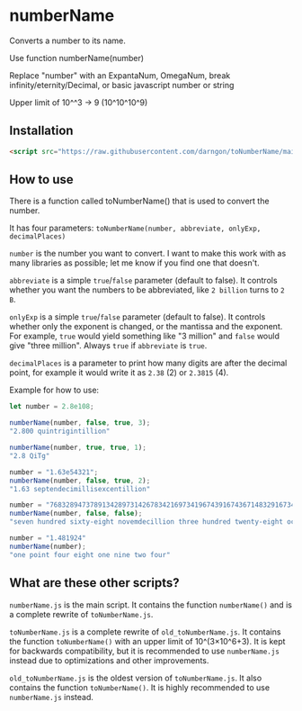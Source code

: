 # numberName
Converts a number to its name.

Use function numberName(number)

Replace "number" with an ExpantaNum, OmegaNum, break infinity/eternity/Decimal, or basic javascript number or string

Upper limit of 10^^3 -> 9 (10^10^10^9)

## Installation

```html
<script src="https://raw.githubusercontent.com/darngon/toNumberName/main/numberName.js"></script>
```

## How to use

There is a function called toNumberName() that is used to convert the number.

It has four parameters: `toNumberName(number, abbreviate, onlyExp, decimalPlaces)`

`number` is the number you want to convert. I want to make this work with as many libraries as possible; let me know if you find one that doesn't.

`abbreviate` is a simple `true`/`false` parameter (default to false). It controls whether you want the numbers to be abbreviated, like `2 billion` turns to `2 B`.

`onlyExp` is a simple `true`/`false` parameter (default to false). It controls whether only the exponent is changed, or the mantissa and the exponent. For example, `true` would yield something like "3 million" and `false` would give "three million". Always `true` if `abbreviate` is `true`.

`decimalPlaces` is a parameter to print how many digits are after the decimal point, for example it would write it as `2.38` (2) or `2.3815` (4).

Example for how to use:

```js
let number = 2.8e108;

numberName(number, false, true, 3);
"2.800 quintrigintillion"

numberName(number, true, true, 1);
"2.8 QiTg"

number = "1.63e54321";
numberName(number, false, true, 2);
"1.63 septendecimillisexcentillion"

number = "768328947378913428973142678342169734196743916743671483291673428"
numberName(number, false, false);
"seven hundred sixty-eight novemdecillion three hundred twenty-eight octodecillion nine hundred forty-seven septendecillion three hundred eighty sexdecillion"

number = "1.481924"
numberName(number);
"one point four eight one nine two four"
```

## What are these other scripts?

`numberName.js` is the main script. It contains the function `numberName()` and is a complete rewrite of `toNumberName.js`.

`toNumberName.js` is a complete rewrite of `old_toNumberName.js`. It contains the function `toNumberName()` with an upper limit of 10^(3×10^6+3). It is kept for backwards compatibility, but it is recommended to use `numberName.js` instead due to optimizations and other improvements.

`old_toNumberName.js` is the oldest version of `toNumberName.js`. It also contains the function `toNumberName()`. It is highly recommended to use `numberName.js` instead.